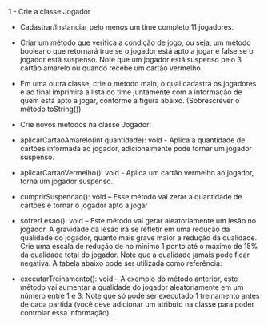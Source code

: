 1 - Crie a classe Jogador

 -  Cadastrar/Instanciar pelo menos um time completo 11 jogadores. 

- Criar um método que verifica a condição de jogo, ou seja, um método booleano que retornará true se o jogador está apto a jogar e false se o jogador está suspenso. Note que um jogador está suspenso pelo 3 cartão amarelo ou quando recebe um cartão vermelho. 

- Em uma outra classe, crie o método main, o qual cadastra os jogadores e ao final imprimirá a lista do time juntamente com a informação de quem está apto a jogar, conforme a figura abaixo. (Sobrescrever o método toString())

- Crie novos métodos na classe Jogador:

- aplicarCartaoAmarelo(int quantidade): void - Aplica a quantidade de cartões
informada ao jogador, adicionalmente pode tornar um jogador suspenso.

- aplicarCartaoVermelho(): void - Aplica um cartão vermelho ao jogador, torna um jogador suspenso.

- cumprirSuspencao(): void – Esse método vai zerar a quantidade de
cartões e tornar o jogador apto a jogar

- sofrerLesao(): void – Este método vai gerar aleatoriamente um lesão no jogador. A gravidade da lesão irá se refletir em uma redução da qualidade do jogador, quanto mais grave maior a redução da qualidade. Crie uma escala de redução de no mínimo 1 ponto até o máximo de 15% da qualidade total do jogador. Note que a qualidade jamais pode ficar negativa. A tabela abaixo pode ser utilizada como referência:

- executarTreinamento(): void – A exemplo do método anterior, este método vai aumentar a qualidade do jogador aleatoriamente em um número entre 1 e 3. Note que só pode ser executado 1 treinamento antes de cada partida (você deve adicionar um atributo na classe para poder controlar essa informação).
